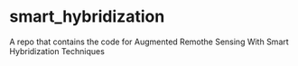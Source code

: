 # smart_hybridization
A repo that contains the code for Augmented Remothe Sensing With Smart Hybridization Techniques
